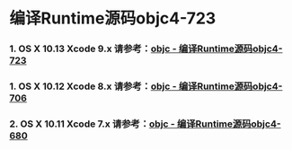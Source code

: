 # 编译Runtime源码objc4-723

### 1. OS X 10.13 Xcode 9.x 请参考：[objc - 编译Runtime源码objc4-723](https://github.com/qing-song/debug-objc2)

### 1. OS X 10.12 Xcode 8.x 请参考：[objc - 编译Runtime源码objc4-706](http://blog.csdn.net/WOTors/article/details/54426316?locationNum=7&fps=1)

### 2. OS X 10.11 Xcode 7.x 请参考：[objc - 编译Runtime源码objc4-680](https://blog.csdn.net/wotors/article/details/52489464)
